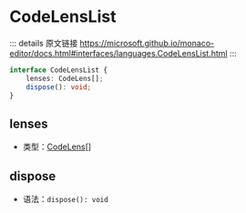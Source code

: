 # CodeLensList
        
::: details 原文链接
https://microsoft.github.io/monaco-editor/docs.html#interfaces/languages.CodeLensList.html
:::

```ts
interface CodeLensList {
    lenses: CodeLens[];
    dispose(): void;
}
```

## lenses
- 类型：[CodeLens](/api/languages/CodeLens.md)[]

## dispose
- 语法：`dispose(): void`
